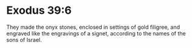 # Exodus 39:6

They made the onyx stones, enclosed in settings of gold filigree, and engraved like the engravings of a signet, according to the names of the sons of Israel.
